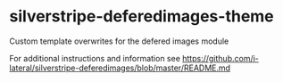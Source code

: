 # silverstripe-deferedimages-theme
Custom template overwrites for the defered images module

For additional instructions and information see https://github.com/i-lateral/silverstripe-deferedimages/blob/master/README.md
